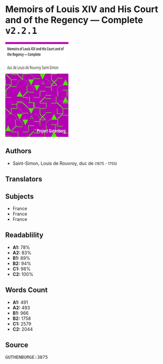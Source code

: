# Memoirs of Louis XIV and His Court and of the Regency — Complete <kbd>v2.2.1</kbd>

![](./cover.medium.jpg "")

## Authors


 - Saint-Simon, Louis de Rouvroy, duc de <small>(1675 - 1755)</small>

## Translators



## Subjects


 - France
 - France
 - France

## Readablility


 - **A1:** 78%
 - **A2:** 83%
 - **B1:** 89%
 - **B2:** 94%
 - **C1:** 98%
 - **C2:** 100%

## Words Count


 - **A1:** 491
 - **A2:** 493
 - **B1:** 966
 - **B2:** 1758
 - **C1:** 2579
 - **C2:** 2044

## Source


<kbd>GUTHENBURGE:3875</kbd>
